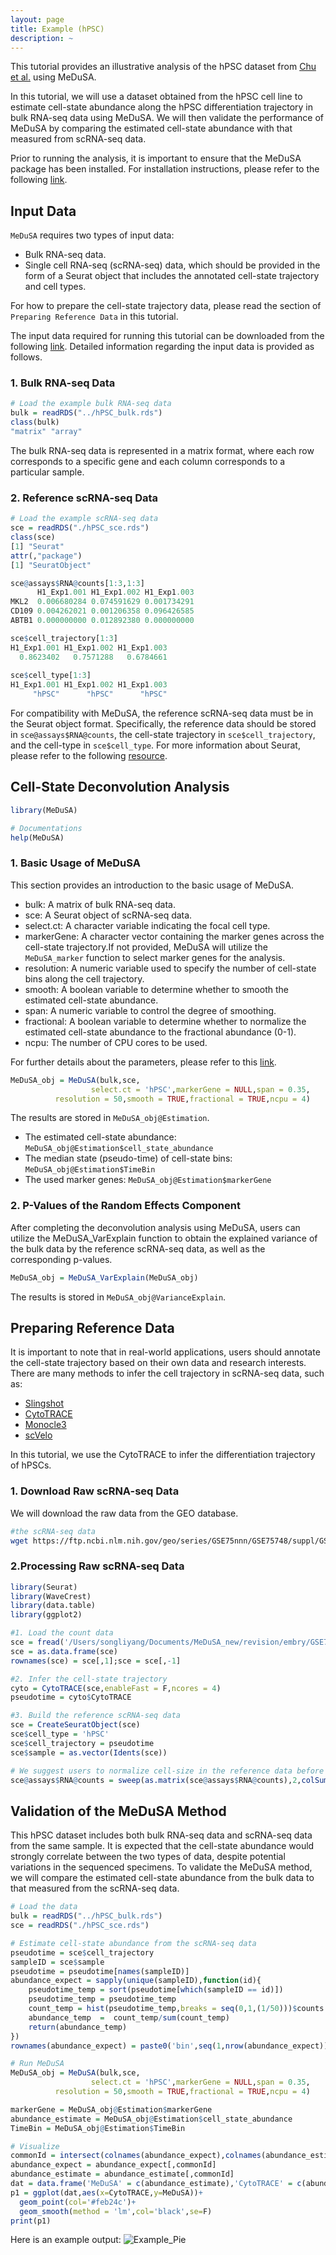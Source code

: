 ```yaml
---
layout: page
title: Example (hPSC)
description: ~
---
```


This tutorial provides an illustrative analysis of the hPSC dataset from [Chu et al.](https://genomebiology.biomedcentral.com/articles/10.1186/s13059-016-1033-x) using MeDuSA. 


In this tutorial, we will use a dataset obtained from the hPSC cell line to estimate cell-state abundance along the hPSC differentiation trajectory in bulk RNA-seq data using MeDuSA. We will then validate the performance of MeDuSA by comparing the estimated cell-state abundance with that measured from scRNA-seq data. 

Prior to running the analysis, it is important to ensure that the MeDuSA package has been installed. For installation instructions, please refer to the following [link](https://leonsong1995.github.io/MeDuSA/documentation/02_installation.html).


## Input Data
`MeDuSA` requires two types of input data:
- Bulk RNA-seq data. 
- Single cell RNA-seq (scRNA-seq) data, which should be provided in the form of a Seurat object that includes the annotated cell-state trajectory and cell types. 

For how to prepare the cell-state trajectory data, please read the section of `Preparing Reference Data` in this tutorial. 

The input data required for running this tutorial can be downloaded from the following [link](https://yanglab.westlake.edu.cn/data/MeDuSA_data/hPSC.tar). 
Detailed information regarding the input data is provided as follows.

### 1. Bulk RNA-seq Data
```r
# Load the example bulk RNA-seq data
bulk = readRDS("../hPSC_bulk.rds")
class(bulk)
"matrix" "array" 
```
The bulk RNA-seq data is represented in a matrix format, where each row corresponds to a specific gene and each column corresponds to a particular sample.

### 2. Reference scRNA-seq Data
```r
# Load the example scRNA-seq data
sce = readRDS("./hPSC_sce.rds")
class(sce)
[1] "Seurat"
attr(,"package")
[1] "SeuratObject"

sce@assays$RNA@counts[1:3,1:3]
      H1_Exp1.001 H1_Exp1.002 H1_Exp1.003
MKL2  0.006680284 0.074591629 0.001734291
CD109 0.004262021 0.001206358 0.096426585
ABTB1 0.000000000 0.012892380 0.000000000       

sce$cell_trajectory[1:3]
H1_Exp1.001 H1_Exp1.002 H1_Exp1.003 
  0.8623402   0.7571288   0.6784661
		 
sce$cell_type[1:3]
H1_Exp1.001 H1_Exp1.002 H1_Exp1.003 
     "hPSC"      "hPSC"      "hPSC"
```
For compatibility with MeDuSA, the reference scRNA-seq data must be in the Seurat object format. Specifically, the reference data should be stored in `sce@assays$RNA@counts`, the cell-state trajectory in `sce$cell_trajectory`, and the cell-type in `sce$cell_type`. For more information about Seurat, please refer to the following [resource](https://satijalab.org/seurat/).


## Cell-State Deconvolution Analysis
```r
library(MeDuSA)

# Documentations
help(MeDuSA)
``` 
### 1. Basic Usage of MeDuSA
This section provides an introduction to the basic usage of MeDuSA.
- bulk: A matrix of bulk RNA-seq data. 
- sce: A Seurat object of scRNA-seq data.  
- select.ct: A character variable indicating the focal cell type.
- markerGene: A character vector containing the marker genes across the cell-state trajectory.If not provided, MeDuSA will utilize the `MeDuSA_marker` function to select marker genes for the analysis.
- resolution: A numeric variable used to specify the number of cell-state bins along the cell trajectory.
- smooth: A boolean variable to determine whether to smooth the estimated cell-state abundance.
- span: A numeric variable to control the degree of smoothing.
- fractional: A boolean variable to determine whether to normalize the estimated cell-state abundance to the fractional abundance (0-1).
- ncpu: The number of CPU cores to be used. 

For further details about the parameters, please refer to this [link](https://leonsong1995.github.io/MeDuSA/documentation/01_About.html).
```r
MeDuSA_obj = MeDuSA(bulk,sce,
                  select.ct = 'hPSC',markerGene = NULL,span = 0.35,
		  resolution = 50,smooth = TRUE,fractional = TRUE,ncpu = 4)		 
```
The results are stored in `MeDuSA_obj@Estimation`.
- The estimated cell-state abundance: `MeDuSA_obj@Estimation$cell_state_abundance`
- The median state (pseudo-time) of cell-state bins: `MeDuSA_obj@Estimation$TimeBin`
- The used marker genes: `MeDuSA_obj@Estimation$markerGene`

### 2. P-Values of the Random Effects Component
After completing the deconvolution analysis using MeDuSA, users can utilize the MeDuSA_VarExplain function to obtain the explained variance of the bulk data by the reference scRNA-seq data, as well as the corresponding p-values.
```R
MeDuSA_obj = MeDuSA_VarExplain(MeDuSA_obj)
```
The results is stored in `MeDuSA_obj@VarianceExplain`. 


## Preparing Reference Data
It is important to note that in real-world applications, users should annotate the cell-state trajectory based on their own data and research interests. There are many methods to infer the cell trajectory in scRNA-seq data, such as: 

- [Slingshot](https://bioconductor.org/packages/devel/bioc/vignettes/slingshot/inst/doc/vignette.html)
- [CytoTRACE](https://cytotrace.stanford.edu/)
- [Monocle3](https://cole-trapnell-lab.github.io/monocle3/)
- [scVelo](https://github.com/theislab/scvelo)

In this tutorial, we use the CytoTRACE to infer the differentiation trajectory of hPSCs.

### 1. Download Raw scRNA-seq Data
We will download the raw data from the GEO database. 
```bash
#the scRNA-seq data
wget https://ftp.ncbi.nlm.nih.gov/geo/series/GSE75nnn/GSE75748/suppl/GSE75748_sc_cell_type_ec.csv.gz
```
### 2.Processing Raw scRNA-seq Data
```R
library(Seurat)
library(WaveCrest)
library(data.table)
library(ggplot2)

#1. Load the count data
sce = fread('/Users/songliyang/Documents/MeDuSA_new/revision/embry/GSE75748_sc_cell_type_ec.csv.gz')
sce = as.data.frame(sce)
rownames(sce) = sce[,1];sce = sce[,-1]

#2. Infer the cell-state trajectory
cyto = CytoTRACE(sce,enableFast = F,ncores = 4)
pseudotime = cyto$CytoTRACE

#3. Build the reference scRNA-seq data
sce = CreateSeuratObject(sce)
sce$cell_type = 'hPSC'
sce$cell_trajectory = pseudotime
sce$sample = as.vector(Idents(sce))

# We suggest users to normalize cell-size in the reference data before running deconvolution analysis, although MeDuSA is generally robust to varying data scales
sce@assays$RNA@counts = sweep(as.matrix(sce@assays$RNA@counts),2,colSums(sce@assays$RNA@counts),'/')*1e+3
```

## Validation of the MeDuSA Method
This hPSC dataset includes both bulk RNA-seq data and scRNA-seq data from the same sample. It is expected that the cell-state abundance would strongly correlate between the two types of data, despite potential variations in the sequenced specimens. To validate the MeDuSA method, we will compare the estimated cell-state abundance from the bulk data to that measured from the scRNA-seq data.


```r
# Load the data
bulk = readRDS("../hPSC_bulk.rds")
sce = readRDS("./hPSC_sce.rds")

# Estimate cell-state abundance from the scRNA-seq data 
pseudotime = sce$cell_trajectory
sampleID = sce$sample
pseudotime = pseudotime[names(sampleID)]
abundance_expect = sapply(unique(sampleID),function(id){
	pseudotime_temp = sort(pseudotime[which(sampleID == id)])
	pseudotime_temp = pseudotime_temp
	count_temp = hist(pseudotime_temp,breaks = seq(0,1,(1/50)))$counts
	abundance_temp  =  count_temp/sum(count_temp)
	return(abundance_temp)
})
rownames(abundance_expect) = paste0('bin',seq(1,nrow(abundance_expect)))

# Run MeDuSA
MeDuSA_obj = MeDuSA(bulk,sce,
                  select.ct = 'hPSC',markerGene = NULL,span = 0.35,
		  resolution = 50,smooth = TRUE,fractional = TRUE,ncpu = 4)	

markerGene = MeDuSA_obj@Estimation$markerGene
abundance_estimate = MeDuSA_obj@Estimation$cell_state_abundance
TimeBin = MeDuSA_obj@Estimation$TimeBin

# Visualize
commonId = intersect(colnames(abundance_expect),colnames(abundance_estimate))
abundance_expect = abundance_expect[,commonId]
abundance_estimate = abundance_estimate[,commonId]
dat = data.frame('MeDuSA' = c(abundance_estimate),'CytoTRACE' = c(abundance_expect))
p1 = ggplot(dat,aes(x=CytoTRACE,y=MeDuSA))+
  geom_point(col='#feb24c')+
  geom_smooth(method = 'lm',col='black',se=F)
print(p1)
```
Here is an example output: 
![Example_Pie](hPSC_estimation.png)
